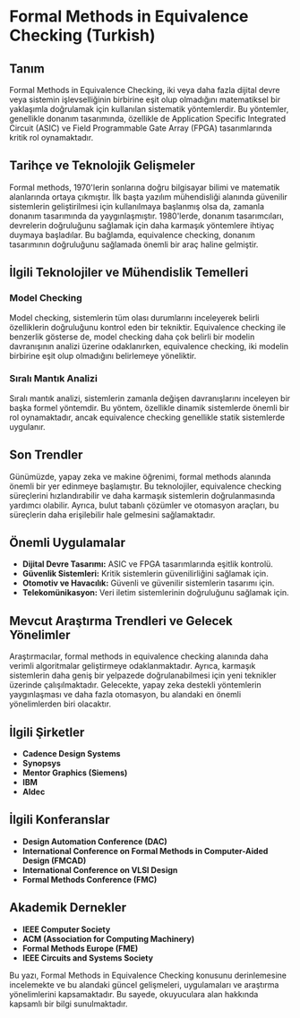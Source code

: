# Formal Methods in Equivalence Checking (Turkish)

## Tanım

Formal Methods in Equivalence Checking, iki veya daha fazla dijital devre veya sistemin işlevselliğinin birbirine eşit olup olmadığını matematiksel bir yaklaşımla doğrulamak için kullanılan sistematik yöntemlerdir. Bu yöntemler, genellikle donanım tasarımında, özellikle de Application Specific Integrated Circuit (ASIC) ve Field Programmable Gate Array (FPGA) tasarımlarında kritik rol oynamaktadır.

## Tarihçe ve Teknolojik Gelişmeler

Formal methods, 1970'lerin sonlarına doğru bilgisayar bilimi ve matematik alanlarında ortaya çıkmıştır. İlk başta yazılım mühendisliği alanında güvenilir sistemlerin geliştirilmesi için kullanılmaya başlanmış olsa da, zamanla donanım tasarımında da yaygınlaşmıştır. 1980'lerde, donanım tasarımcıları, devrelerin doğruluğunu sağlamak için daha karmaşık yöntemlere ihtiyaç duymaya başladılar. Bu bağlamda, equivalence checking, donanım tasarımının doğruluğunu sağlamada önemli bir araç haline gelmiştir.

## İlgili Teknolojiler ve Mühendislik Temelleri

### Model Checking

Model checking, sistemlerin tüm olası durumlarını inceleyerek belirli özelliklerin doğruluğunu kontrol eden bir tekniktir. Equivalence checking ile benzerlik gösterse de, model checking daha çok belirli bir modelin davranışının analizi üzerine odaklanırken, equivalence checking, iki modelin birbirine eşit olup olmadığını belirlemeye yöneliktir.

### Sıralı Mantık Analizi

Sıralı mantık analizi, sistemlerin zamanla değişen davranışlarını inceleyen bir başka formel yöntemdir. Bu yöntem, özellikle dinamik sistemlerde önemli bir rol oynamaktadır, ancak equivalence checking genellikle statik sistemlerde uygulanır.

## Son Trendler

Günümüzde, yapay zeka ve makine öğrenimi, formal methods alanında önemli bir yer edinmeye başlamıştır. Bu teknolojiler, equivalence checking süreçlerini hızlandırabilir ve daha karmaşık sistemlerin doğrulanmasında yardımcı olabilir. Ayrıca, bulut tabanlı çözümler ve otomasyon araçları, bu süreçlerin daha erişilebilir hale gelmesini sağlamaktadır.

## Önemli Uygulamalar

- **Dijital Devre Tasarımı:** ASIC ve FPGA tasarımlarında eşitlik kontrolü.
- **Güvenlik Sistemleri:** Kritik sistemlerin güvenilirliğini sağlamak için.
- **Otomotiv ve Havacılık:** Güvenli ve güvenilir sistemlerin tasarımı için.
- **Telekomünikasyon:** Veri iletim sistemlerinin doğruluğunu sağlamak için.

## Mevcut Araştırma Trendleri ve Gelecek Yönelimler

Araştırmacılar, formal methods in equivalence checking alanında daha verimli algoritmalar geliştirmeye odaklanmaktadır. Ayrıca, karmaşık sistemlerin daha geniş bir yelpazede doğrulanabilmesi için yeni teknikler üzerinde çalışılmaktadır. Gelecekte, yapay zeka destekli yöntemlerin yaygınlaşması ve daha fazla otomasyon, bu alandaki en önemli yönelimlerden biri olacaktır.

## İlgili Şirketler

- **Cadence Design Systems**
- **Synopsys**
- **Mentor Graphics (Siemens)**
- **IBM**
- **Aldec**

## İlgili Konferanslar

- **Design Automation Conference (DAC)**
- **International Conference on Formal Methods in Computer-Aided Design (FMCAD)**
- **International Conference on VLSI Design**
- **Formal Methods Conference (FMC)**

## Akademik Dernekler

- **IEEE Computer Society**
- **ACM (Association for Computing Machinery)**
- **Formal Methods Europe (FME)**
- **IEEE Circuits and Systems Society**

Bu yazı, Formal Methods in Equivalence Checking konusunu derinlemesine incelemekte ve bu alandaki güncel gelişmeleri, uygulamaları ve araştırma yönelimlerini kapsamaktadır. Bu sayede, okuyuculara alan hakkında kapsamlı bir bilgi sunulmaktadır.
